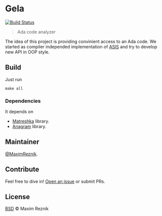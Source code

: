 Gela
====

[![Build Status](https://travis-ci.org/reznikmm/gela.svg)](https://travis-ci.org/reznikmm/gela)

> Ada code analyzer

The idea of this project is providing convinient access to an Ada code.
We started as compiler independed implementation of
[ASIS](http://www.sigada.org/WG/asiswg/) and try to develop new API
in OOP style.

## Build

Just run
```
make all
```

### Dependencies
It depends on
* [Matreshka](https://forge.ada-ru.org/matreshka) library.
* [Anagram](https://github.com/reznikmm/anagram) library.

## Maintainer

[@MaximReznik](https://github.com/reznikmm).

## Contribute

Feel free to dive in!
[Open an issue](https://github.com/reznikmm/gela/issues/new) or submit PRs.

## License

[BSD](LICENSE) © Maxim Reznik
